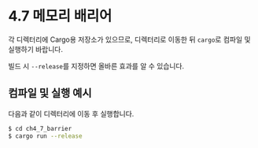 # 4.7 메모리 배리어

각 디렉터리에 Cargo용 저장소가 있으므로, 디렉터리로 이동한 뒤 `cargo`로 컴파일 및 실행하기 바랍니다.

빌드 시 `--release`를 지정하면 올바른 효과를 알 수 있습니다.

## 컴파일 및 실행 예시

다음과 같이 디렉터리에 이동 후 실행합니다.

```sh
$ cd ch4_7_barrier
$ cargo run --release
```
